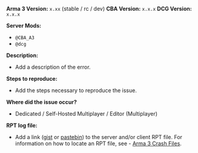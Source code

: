 **Arma 3 Version:** `x.xx` (stable / rc / dev)
**CBA Version:** `x.x.x`
**DCG Version:** `x.x.x`

**Server Mods:**
- `@CBA_A3`
- `@dcg`

**Description:**
- Add a description of the error.

**Steps to reproduce:**
- Add the steps necessary to reproduce the issue.

**Where did the issue occur?**
- Dedicated / Self-Hosted Multiplayer / Editor (Multiplayer)

**RPT log file:**
- Add a link ([gist](https://gist.github.com) or [pastebin](http://pastebin.com)) to the server and/or client RPT file. For information on how to locate an RPT file, see - [Arma 3 Crash Files](https://community.bistudio.com/wiki/Crash_Files#Arma_3).
